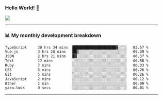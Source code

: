 ### Hello World! 👋

<a>
  <img align="center" src="https://github-readme-stats.vercel.app/api?username=megatunger&count_private=true&include_all_commits=true&bg_color=30,56CCF2,2F80ED&title_color=fff&text_color=fff" />
</a>

------
### 📊 My monthly development breakdown

<!--START_SECTION:waka-->

```txt
TypeScript     30 hrs 34 mins  ████████████████████▓░░░░   82.57 %
Vue.js         3 hrs 28 mins   ██▒░░░░░░░░░░░░░░░░░░░░░░   09.39 %
JSON           2 hrs 21 mins   █▓░░░░░░░░░░░░░░░░░░░░░░░   06.37 %
Text           12 mins         ░░░░░░░░░░░░░░░░░░░░░░░░░   00.58 %
Ruby           7 mins          ░░░░░░░░░░░░░░░░░░░░░░░░░   00.33 %
CSS            5 mins          ░░░░░░░░░░░░░░░░░░░░░░░░░   00.26 %
Git            5 mins          ░░░░░░░░░░░░░░░░░░░░░░░░░   00.26 %
JavaScript     2 mins          ░░░░░░░░░░░░░░░░░░░░░░░░░   00.12 %
Other          1 min           ░░░░░░░░░░░░░░░░░░░░░░░░░   00.09 %
yarn.lock      0 secs          ░░░░░░░░░░░░░░░░░░░░░░░░░   00.01 %
```

<!--END_SECTION:waka-->

------
